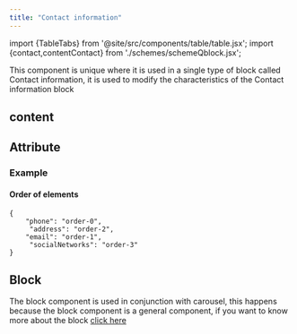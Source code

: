 ```yaml
---
title: "Contact information"
---
```


import {TableTabs} from '@site/src/components/table/table.jsx';
import {contact,contentContact} from './schemes/schemeQblock.jsx';

This component is unique where it is used in a single type of block called Contact information, it is used to modify the characteristics of the Contact information block

## content
<TableTabs tabsContent={contentContact} />

## Attribute
<TableTabs tabsContent={contact} />

### Example
#### Order of elements
```
{
    "phone": "order-0",
     "address": "order-2",
    "email": "order-1",
     "socialNetworks": "order-3"
}

```

## Block
The block component is used in conjunction with carousel, this happens because the block component is a general component, if you want to know more about the block [click here](./block)